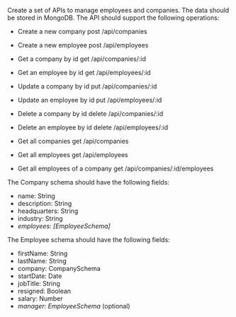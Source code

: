Create a set of APIs to manage employees and companies. The data should be stored in MongoDB. The API should support the following operations:

- Create a new company
post /api/companies

- Create a new employee
post /api/employees

- Get a company by id
get /api/companies/:id

- Get an employee by id
get /api/employees/:id

- Update a company by id
put /api/companies/:id

- Update an employee by id
put /api/employees/:id

- Delete a company by id
delete /api/companies/:id

- Delete an employee by id
delete /api/employees/:id

- Get all companies
get /api/companies

- Get all employees
get /api/employees

- Get all employees of a company
get /api/companies/:id/employees


The Company schema should have the following fields:

- name: String
- description: String
- headquarters: String
- industry: String
- _employees: [EmployeeSchema]_

The Employee schema should have the following fields:

- firstName: String
- lastName: String
- company: CompanySchema
- startDate: Date
- jobTitle: String
- resigned: Boolean
- salary: Number
- _manager: EmployeeSchema_ (optional)
